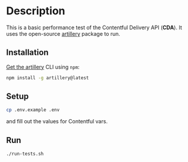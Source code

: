 # Description

This is a basic performance test of the Contentful Delivery API (**CDA**).
It uses the open-source [artillery](https://www.artillery.io) package to run.

## Installation

[Get the artillery](https://www.artillery.io/docs/get-started/get-artillery) CLI using `npm`:

```sh
npm install -g artillery@latest
```

## Setup

```sh
cp .env.example .env
```

and fill out the values for Contentful vars.

## Run

```sh
./run-tests.sh
```
